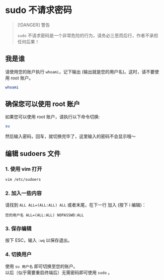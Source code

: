 # sudo 不请求密码


> [!DANGER] 警告
>
> `sudo` 不请求密码是一个非常危险的行为，请务必三思而后行，作者不承担任何后果！


## 我是谁

请使用您的账户执行 `whoami`，记下输出 (输出就是您的用户名)。这时，请不要使用 root 账户。

```bash
whoami
```

## 确保您可以使用 root 账户

如果您可以使用 root 账户，请执行以下命令切换:

```bash
su
```

然后输入密码，回车，就切换完毕了，这里输入的密码不会显示哦～

## 编辑 sudoers 文件

### 1. 使用 vim 打开

```bash
vim /etc/sudoers
```

### 2. 加入一些内容

请找到 `ALL ALL=(ALL:ALL) ALL` 或者末尾，在下一行 加入 (按下 i 编辑)：

```
您的用户名 ALL=(ALL:ALL) NOPASSWD:ALL
```

### 3. 保存编辑

按下 ESC，输入 `:wq` 以保存退出。

### 4. 切换用户

使用 `su 用户名` 即可切换至您的账户。<br>
以后（似乎需要重启终端后）无需密码即可使用 `sudo` 。
